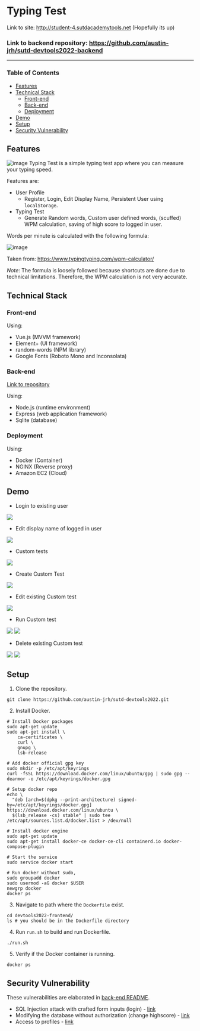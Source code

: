 # Typing Test

Link to site: http://student-4.sutdacademytools.net (Hopefully its up)

### Link to backend repository: https://github.com/austin-jrh/sutd-devtools2022-backend

---

### Table of Contents 
- [Features](#features)
- [Technical Stack](#technical-stack)
  - [Front-end](#front-end)
  - [Back-end](#back-end)
  - [Deployment](#deployment)
- [Demo](#demo)
- [Setup](#setup)
- [Security Vulnerability](#security-vulnerability)

## Features
![image](https://user-images.githubusercontent.com/87303121/201081692-7c6622a9-7ad2-471d-80d3-4e2a1f590a7b.png)
Typing Test is a simple typing test app where you can measure your typing speed.

Features are:
- User Profile
  - Register, Login, Edit Display Name, Persistent User using `localStorage`.
- Typing Test
  - Generate Random words, Custom user defined words, (scuffed) WPM calculation, saving of high score to logged in user.
  
Words per minute is calculated with the following formula:

![image](https://user-images.githubusercontent.com/87303121/201144212-f3df9184-df5d-4336-bf05-1ab7f408a653.png)

Taken from: https://www.typingtyping.com/wpm-calculator/

_Note_: The formula is loosely followed because shortcuts are done due to technical limitations. Therefore, the WPM calculation is not very accurate.

## Technical Stack
### Front-end
Using:
- Vue.js (MVVM framework)
- Element+ (UI framework)
- random-words (NPM library)
- Google Fonts (Roboto Mono and Inconsolata)

### Back-end
[Link to repository](https://github.com/austin-jrh/sutd-devtools2022-backend)

Using:
- Node.js (runtime environment)
- Express (web application framework)
- Sqlite (database)

### Deployment
Using:
- Docker (Container)
- NGINX (Reverse proxy)
- Amazon EC2 (Cloud)

## Demo
- Login to existing user

![](./devtools2022-frontend/readme_images/01_login.png)


- Edit display name of logged in user

![](./devtools2022-frontend/readme_images/02_displayName.png)


- Custom tests

![](./devtools2022-frontend/readme_images/03_customTest.png)


- Create Custom Test

![](./devtools2022-frontend/readme_images/04_createCustomTest.png)


- Edit existing Custom test

![](./devtools2022-frontend/readme_images/05_editCustomTest.png)


- Run Custom test

![](./devtools2022-frontend/readme_images/06_runCustomTest1.png)
![](./devtools2022-frontend/readme_images/07_runCustomTest2.png)


- Delete existing Custom test

![](./devtools2022-frontend/readme_images/08_deleteCustomTest1.png)
![](./devtools2022-frontend/readme_images/09_deleteCustomTest2.png)

## Setup
1. Clone the repository. 
```
git clone https://github.com/austin-jrh/sutd-devtools2022.git
```

2. Install Docker.
```
# Install Docker packages
sudo apt-get update
sudo apt-get install \
    ca-certificates \
    curl \
    gnupg \
    lsb-release
    
# Add docker official gpg key
sudo mkdir -p /etc/apt/keyrings
curl -fsSL https://download.docker.com/linux/ubuntu/gpg | sudo gpg --dearmor -o /etc/apt/keyrings/docker.gpg

# Setup docker repo
echo \
  "deb [arch=$(dpkg --print-architecture) signed-by=/etc/apt/keyrings/docker.gpg] https://download.docker.com/linux/ubuntu \
  $(lsb_release -cs) stable" | sudo tee /etc/apt/sources.list.d/docker.list > /dev/null

# Install docker engine
sudo apt-get update
sudo apt-get install docker-ce docker-ce-cli containerd.io docker-compose-plugin
 
# Start the service
sudo service docker start

# Run docker without sudo,
sudo groupadd docker
sudo usermod -aG docker $USER
newgrp docker 
docker ps 
```

3. Navigate to path where the `Dockerfile` exist.
```
cd devtools2022-frontend/
ls # you should be in the Dockerfile directory
```

4. Run `run.sh` to build and run Dockerfile.
```
./run.sh
```

5. Verify if the Docker container is running.
```
docker ps
```

## Security Vulnerability

These vulnerabilities are elaborated in [back-end README](https://github.com/austin-jrh/sutd-devtools2022-backend/blob/main/README.md#security-vulnerability).

- SQL Injection attack with crafted form inputs (login) - [link](https://github.com/austin-jrh/sutd-devtools2022-backend/blob/main/README.md#sql-injection-attack-with-crafted-form-inputs-login)
- Modifying the database without authorization (change highscore) - [link](https://github.com/austin-jrh/sutd-devtools2022-backend/blob/main/README.md#modifying-the-database-without-authorization-change-highscore)
- Access to profiles - [link](https://github.com/austin-jrh/sutd-devtools2022-backend/blob/main/README.md#access-to-profiles)
